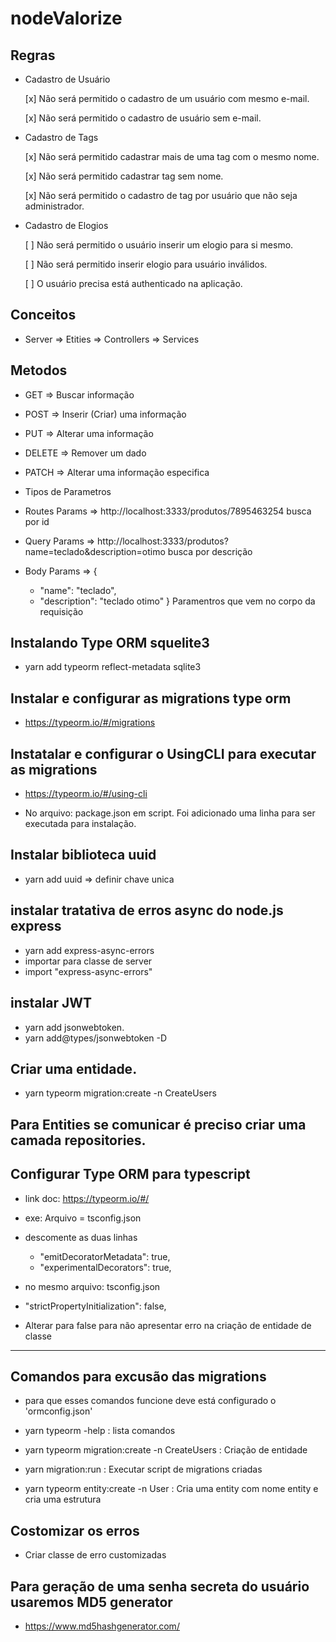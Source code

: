# nodeValorize

## Regras
 
 - Cadastro de Usuário

    [x] Não será permitido o cadastro de um usuário com mesmo e-mail.

    [x] Não será permitido o cadastro de usuário sem e-mail. 

 - Cadastro de Tags

    [x] Não será permitido cadastrar mais de uma tag com o mesmo nome.

    [x] Não será permitido cadastrar tag sem nome.

    [x] Não será permitido o cadastro de tag por usuário que não seja administrador.

  - Cadastro de Elogios   

    [ ] Não será permitido o usuário inserir um elogio para si mesmo. 

    [ ] Não será permitido inserir elogio para usuário inválidos.

    [ ] O usuário precisa está authenticado na aplicação.

## Conceitos

 - Server => Etities => Controllers => Services

## Metodos
 - GET    => Buscar informação
 - POST   => Inserir (Criar) uma informação
 - PUT    => Alterar uma informação
 - DELETE => Remover um dado
 - PATCH  => Alterar uma informação especifica

- Tipos de Parametros

- Routes Params => http://localhost:3333/produtos/7895463254 busca por id

- Query Params => http://localhost:3333/produtos?name=teclado&description=otimo busca por descrição

- Body Params => {
    - "name": "teclado",
    - "description": "teclado otimo"
} Paramentros que vem no corpo da requisição


## Instalando Type ORM squelite3

 - yarn add typeorm reflect-metadata sqlite3 

## Instalar e configurar as migrations type orm

 - https://typeorm.io/#/migrations 

## Instatalar e configurar o UsingCLI para executar as migrations

 - https://typeorm.io/#/using-cli 

 - No arquivo: package.json em script. Foi adicionado uma linha para ser executada para instalação. 

## Instalar biblioteca uuid

 - yarn add uuid => definir chave unica 

## instalar tratativa de erros async do node.js express

 - yarn add express-async-errors
 - importar para classe de server
 - import "express-async-errors"

## instalar JWT
 - yarn add jsonwebtoken.
 - yarn add@types/jsonwebtoken -D

## Criar uma entidade.

 - yarn typeorm migration:create -n CreateUsers 

## Para Entities se comunicar é preciso criar uma camada repositories. 

## Configurar Type ORM para typescript

 - link doc: https://typeorm.io/#/
 - exe: Arquivo = tsconfig.json
 - descomente as duas linhas
    - "emitDecoratorMetadata": true,
    - "experimentalDecorators": true,

- no mesmo arquivo: tsconfig.json
- "strictPropertyInitialization": false,  
- Alterar para false para não apresentar erro na criação de entidade de classe
----------------------------------------
    

## Comandos para excusão das migrations
 - para que esses comandos funcione deve está configurado o 'ormconfig.json'

- yarn typeorm -help : lista comandos
- yarn typeorm migration:create -n CreateUsers : Criação de entidade
- yarn migration:run : Executar script de migrations criadas  
- yarn typeorm entity:create -n User : Cria uma entity com nome entity e cria uma estrutura

## Costomizar os erros
 
  - Criar classe de erro customizadas

## Para geração de uma senha secreta do usuário usaremos MD5 generator

 - https://www.md5hashgenerator.com/